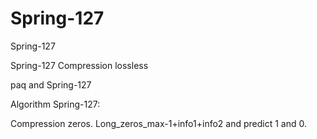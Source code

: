 # Spring-127
Spring-127

Spring-127 Compression lossless

paq and Spring-127

Algorithm Spring-127:

Compression zeros. Long_zeros_max-1+info1+info2 and predict 1 and 0.
